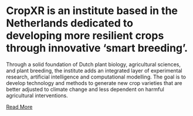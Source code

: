 # CropXR is an institute based in the Netherlands dedicated to developing more resilient crops through innovative ‘smart breeding’.

Through a solid foundation of Dutch plant biology, agricultural sciences, and plant breeding, the institute adds an integrated layer of experimental research, artificial intelligence and computational modelling. The goal is to develop technology and methods to generate new crop varieties that are better adjusted to climate change and less dependent on harmful agricultural interventions.

[Read More](https://cropxr.org/)
